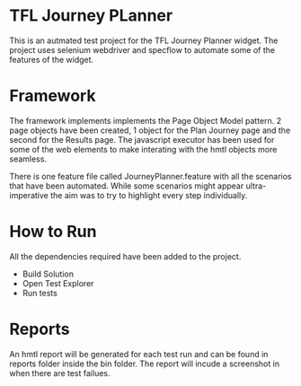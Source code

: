 # TFL Journey PLanner

This is an autmated test project for the TFL Journey Planner widget. The project uses selenium webdriver and specflow 
to automate some of the features of the widget.

# Framework
The framework implements implements the Page Object Model pattern. 2 page objects have been created, 1 object 
for the Plan Journey page and the second for the Results page.
The javascript executor has been used for some of the web elements to make interating with the hmtl objects more seamless.

There is one feature file called JourneyPlanner.feature with all the scenarios that have been automated. While some scenarios might appear
ultra-imperative the aim was to try to highlight every step individually.

# How to Run
All the dependencies required have been added to the project.

* Build Solution
* Open Test Explorer
* Run tests

# Reports
An hmtl report will be generated for each test run and can be found in reports folder inside the bin folder.
The report will incude a screenshot in when there are test failues.